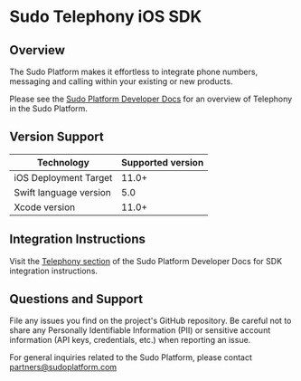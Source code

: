 # Sudo Telephony iOS SDK

## Overview
The Sudo Platform makes it effortless to integrate phone numbers, messaging and calling within your existing or new products.

Please see the [Sudo Platform Developer Docs](https://docs.sudoplatform.com) for an overview of Telephony in the Sudo Platform.

## Version Support
| Technology             | Supported version |
| ---------------------- | ----------------- |
| iOS Deployment Target  | 11.0+             |
| Swift language version | 5.0               |
| Xcode version          | 11.0+             |

## Integration Instructions
Visit the [Telephony section](https://docs.sudoplatform.com/guides/telephony) of the Sudo Platform Developer Docs for SDK integration instructions.

## Questions and Support
File any issues you find on the project's GitHub repository. Be careful not to share any Personally Identifiable Information (PII) or sensitive account information (API keys, credentials, etc.) when reporting an issue.

For general inquiries related to the Sudo Platform, please contact [partners@sudoplatform.com](mailto:partners@sudoplatform.com)
